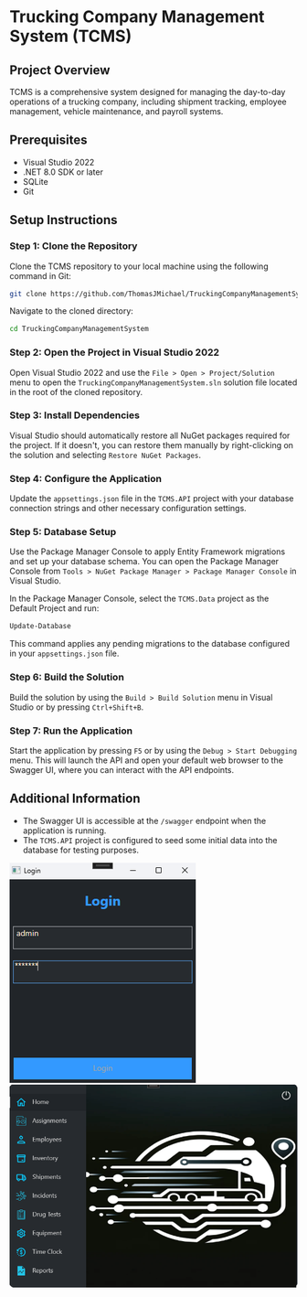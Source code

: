 # Trucking Company Management System (TCMS)

## Project Overview

TCMS is a comprehensive system designed for managing the day-to-day operations of a trucking company, including shipment tracking, employee management, vehicle maintenance, and payroll systems.

## Prerequisites

- Visual Studio 2022
- .NET 8.0 SDK or later
- SQLite
- Git

## Setup Instructions

### Step 1: Clone the Repository

Clone the TCMS repository to your local machine using the following command in Git:

```sh
git clone https://github.com/ThomasJMichael/TruckingCompanyManagementSystem.git
```

Navigate to the cloned directory:

```sh
cd TruckingCompanyManagementSystem
```

### Step 2: Open the Project in Visual Studio 2022

Open Visual Studio 2022 and use the `File > Open > Project/Solution` menu to open the `TruckingCompanyManagementSystem.sln` solution file located in the root of the cloned repository.

### Step 3: Install Dependencies

Visual Studio should automatically restore all NuGet packages required for the project. If it doesn't, you can restore them manually by right-clicking on the solution and selecting `Restore NuGet Packages`.

### Step 4: Configure the Application

Update the `appsettings.json` file in the `TCMS.API` project with your database connection strings and other necessary configuration settings.

### Step 5: Database Setup

Use the Package Manager Console to apply Entity Framework migrations and set up your database schema. You can open the Package Manager Console from `Tools > NuGet Package Manager > Package Manager Console` in Visual Studio.

In the Package Manager Console, select the `TCMS.Data` project as the Default Project and run:

```sh
Update-Database
```

This command applies any pending migrations to the database configured in your `appsettings.json` file.

### Step 6: Build the Solution

Build the solution by using the `Build > Build Solution` menu in Visual Studio or by pressing `Ctrl+Shift+B`.

### Step 7: Run the Application

Start the application by pressing `F5` or by using the `Debug > Start Debugging` menu. This will launch the API and open your default web browser to the Swagger UI, where you can interact with the API endpoints.

## Additional Information

- The Swagger UI is accessible at the `/swagger` endpoint when the application is running.
- The `TCMS.API` project is configured to seed some initial data into the database for testing purposes.


<img src="Docs\Docs1.png" alt="Docs/all_nodes.png">
<img src="Docs\Docs2.png" alt="Docs/settings.png">